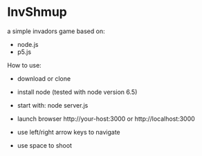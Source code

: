 # InvShmup

a simple invadors game
based on:

- node.js
- p5.js

How to use:

- download or clone
- install node (tested with node version 6.5)
- start with: node server.js
- launch browser http://your-host:3000 or http://localhost:3000

- use left/right arrow keys to navigate
- use space to shoot


